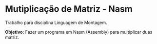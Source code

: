 # Mutiplicação de Matriz - Nasm

Trabalho para disciplina Linguagem de Montagem.

**Objetivo:** Fazer um programa em Nasm (Assembly) para multiplicar duas matriz. 

